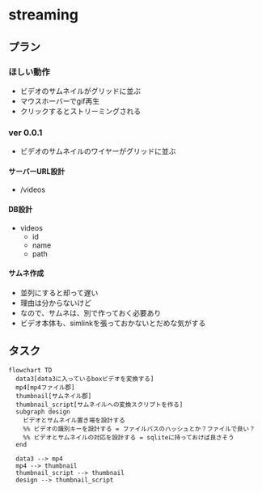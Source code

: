 # streaming

## プラン

### ほしい動作
- ビデオのサムネイルがグリッドに並ぶ
- マウスホーバーでgif再生
- クリックするとストリーミングされる

### ver 0.0.1

- ビデオのサムネイルのワイヤーがグリッドに並ぶ

#### サーバーURL設計

- /videos

#### DB設計

- videos
  - id
  - name
  - path

#### サムネ作成

- 並列にすると却って遅い
- 理由は分からないけど
- なので、サムネは、別で作っておく必要あり
- ビデオ本体も、simlinkを張っておかないとだめな気がする

## タスク

```mermaid
flowchart TD
  data3[data3に入っているboxビデオを変換する]
  mp4[mp4ファイル郡]
  thumbnail[サムネイル郡]
  thumbnail_script[サムネイルへの変換スクリプトを作る]
  subgraph design
    ビデオとサムネイル置き場を設計する
    %% ビデオの識別キーを設計する = ファイルパスのハッシュとか？ファイルで良い？
    %% ビデオとサムネイルの対応を設計する = sqliteに持っておけば良さそう
  end

  data3 --> mp4
  mp4 --> thumbnail
  thumbnail_script --> thumbnail
  design --> thumbnail_script

```
